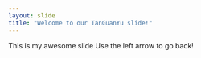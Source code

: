 ```yaml
---
layout: slide
title: "Welcome to our TanGuanYu slide!"
---
```

This is my awesome slide
Use the left arrow to go back!